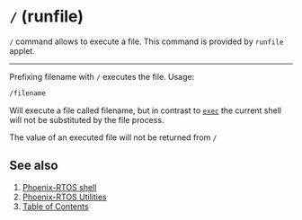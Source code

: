 # `/` (runfile)

`/` command allows to execute a file. This command is provided by `runfile` applet.

---

Prefixing filename with `/` executes the file. Usage:

```bash
/filename
```

Will execute a file called filename, but in contrast to [`exec`](exec.md) the current shell will not be substituted by
the file process.

The value of an executed file will not be returned from `/`

## See also

1. [Phoenix-RTOS shell](psh.md)
2. [Phoenix-RTOS Utilities](README.md)
3. [Table of Contents](../README.md)
